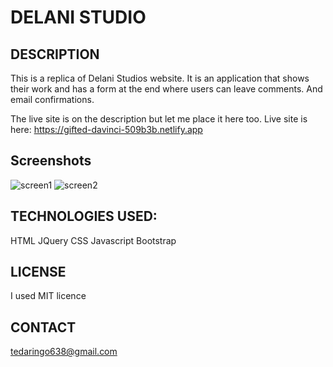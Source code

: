  # DELANI STUDIO

## DESCRIPTION
This is a replica of Delani Studios website. It is an application that shows their work and has a form at the end where users can leave comments. And email confirmations.

The live site is on the description but let me place it here too. 
Live site is here: https://gifted-davinci-509b3b.netlify.app

## Screenshots
![screen1](https://user-images.githubusercontent.com/78656141/109604169-14a7f700-7b34-11eb-8c69-beedcb8e4bcc.png)
![screen2](https://user-images.githubusercontent.com/78656141/109604174-170a5100-7b34-11eb-85ea-e336118f2348.png)
## TECHNOLOGIES USED:
HTML
JQuery
CSS
Javascript
Bootstrap

## LICENSE
I used MIT licence

## CONTACT
tedaringo638@gmail.com
